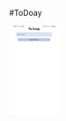 #ToDoay


<img src="https://github.com/MuriEdu/ToDoay/blob/main/assets/Screenshot_20210705-170746_ToDoay.jpg" width="90" height="160" />
